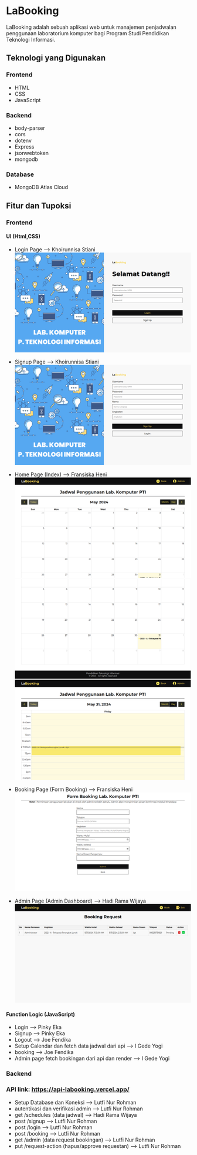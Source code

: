 # LaBooking

LaBooking adalah sebuah aplikasi web untuk manajemen penjadwalan penggunaan laboratorium komputer bagi Program Studi Pendidikan Teknologi Informasi.


## Teknologi yang Digunakan

### Frontend
- HTML
- CSS
- JavaScript

### Backend
- body-parser
- cors
- dotenv
- Express
- jsonwebtoken
- mongodb

### Database
- MongoDB Atlas Cloud


## Fitur dan Tupoksi

### Frontend

#### UI (Html,CSS)
- Login Page --> Khoirunnisa Stiani
![Login Page](./UI/login%20page.png)

- Signup Page --> Khoirunnisa Stiani
![Signup Page](./UI/signup%20page.png)

- Home Page (Index) --> Fransiska Heni
![Home Page 1](./UI/home%20page%201.png)
![Home Page 2](./UI/home%20page%202.png)
![Home Page 3](./UI/home%20page%20day%20view.png)

- Booking Page (Form Booking) --> Fransiska Heni
![Booking Page](./UI/booking%20page.png)

- Admin Page (Admin Dashboard) --> Hadi Rama Wijaya
![Admin Page](./UI/admin%20page.png)

#### Function Logic (JavaScript)
- Login --> Pinky Eka
- Signup --> Pinky Eka
- Logout --> Joe Fendika
- Setup Calendar dan fetch data jadwal dari api --> I Gede Yogi
- booking --> Joe Fendika
- Admin page fetch bookingan dari api dan render --> I Gede Yogi


### Backend
### API link: https://api-labooking.vercel.app/
- Setup Database dan Koneksi --> Lutfi Nur Rohman
- autentikasi dan verifikasi admin --> Lutfi Nur Rohman
- get /schedules (data jadwal) --> Hadi Rama Wijaya
- post /signup --> Lutfi Nur Rohman
- post /login --> Lutfi Nur Rohman
- post /booking --> Lutfi Nur Rohman
- get /admin (data request bookingan) --> Lutfi Nur Rohman
- put /request-action (hapus/approve requestan) --> Lutfi Nur Rohman
